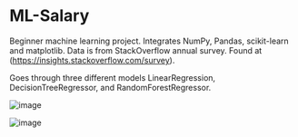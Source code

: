 # ML-Salary
Beginner machine learning project. Integrates NumPy, Pandas, scikit-learn and matplotlib. 
Data is from StackOverflow annual survey. Found at (https://insights.stackoverflow.com/survey).

Goes through three different models LinearRegression, DecisionTreeRegressor, and RandomForestRegressor.

![image](https://user-images.githubusercontent.com/44743228/134598041-dab407a8-817d-4f0b-b8e3-d494376a6212.png)

![image](https://user-images.githubusercontent.com/44743228/134598063-70ef5e0c-281b-4636-b302-450536e60a21.png)
